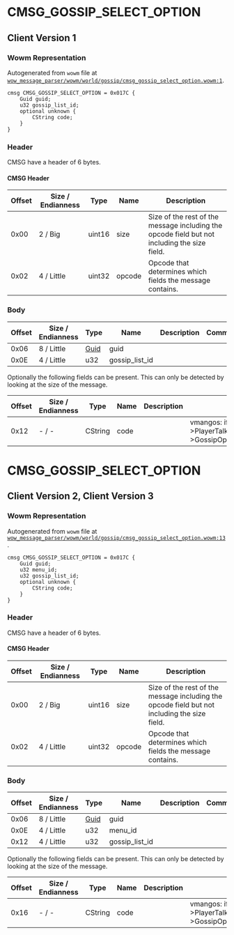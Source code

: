 # CMSG_GOSSIP_SELECT_OPTION

## Client Version 1

### Wowm Representation

Autogenerated from `wowm` file at [`wow_message_parser/wowm/world/gossip/cmsg_gossip_select_option.wowm:1`](https://github.com/gtker/wow_messages/tree/main/wow_message_parser/wowm/world/gossip/cmsg_gossip_select_option.wowm#L1).
```rust,ignore
cmsg CMSG_GOSSIP_SELECT_OPTION = 0x017C {
    Guid guid;
    u32 gossip_list_id;
    optional unknown {
        CString code;
    }
}
```
### Header

CMSG have a header of 6 bytes.

#### CMSG Header

| Offset | Size / Endianness | Type   | Name   | Description |
| ------ | ----------------- | ------ | ------ | ----------- |
| 0x00   | 2 / Big           | uint16 | size   | Size of the rest of the message including the opcode field but not including the size field.|
| 0x02   | 4 / Little        | uint32 | opcode | Opcode that determines which fields the message contains.|

### Body

| Offset | Size / Endianness | Type | Name | Description | Comment |
| ------ | ----------------- | ---- | ---- | ----------- | ------- |
| 0x06 | 8 / Little | [Guid](../spec/packed-guid.md) | guid |  |  |
| 0x0E | 4 / Little | u32 | gossip_list_id |  |  |

Optionally the following fields can be present. This can only be detected by looking at the size of the message.

| Offset | Size / Endianness | Type | Name | Description | Comment |
| ------ | ----------------- | ---- | ---- | ----------- | ------- |
| 0x12 | - / - | CString | code |  | vmangos: if (_player->PlayerTalkClass->GossipOptionCoded(gossipListId)) |

# CMSG_GOSSIP_SELECT_OPTION

## Client Version 2, Client Version 3

### Wowm Representation

Autogenerated from `wowm` file at [`wow_message_parser/wowm/world/gossip/cmsg_gossip_select_option.wowm:13`](https://github.com/gtker/wow_messages/tree/main/wow_message_parser/wowm/world/gossip/cmsg_gossip_select_option.wowm#L13).
```rust,ignore
cmsg CMSG_GOSSIP_SELECT_OPTION = 0x017C {
    Guid guid;
    u32 menu_id;
    u32 gossip_list_id;
    optional unknown {
        CString code;
    }
}
```
### Header

CMSG have a header of 6 bytes.

#### CMSG Header

| Offset | Size / Endianness | Type   | Name   | Description |
| ------ | ----------------- | ------ | ------ | ----------- |
| 0x00   | 2 / Big           | uint16 | size   | Size of the rest of the message including the opcode field but not including the size field.|
| 0x02   | 4 / Little        | uint32 | opcode | Opcode that determines which fields the message contains.|

### Body

| Offset | Size / Endianness | Type | Name | Description | Comment |
| ------ | ----------------- | ---- | ---- | ----------- | ------- |
| 0x06 | 8 / Little | [Guid](../spec/packed-guid.md) | guid |  |  |
| 0x0E | 4 / Little | u32 | menu_id |  |  |
| 0x12 | 4 / Little | u32 | gossip_list_id |  |  |

Optionally the following fields can be present. This can only be detected by looking at the size of the message.

| Offset | Size / Endianness | Type | Name | Description | Comment |
| ------ | ----------------- | ---- | ---- | ----------- | ------- |
| 0x16 | - / - | CString | code |  | vmangos: if (_player->PlayerTalkClass->GossipOptionCoded(gossipListId)) |

